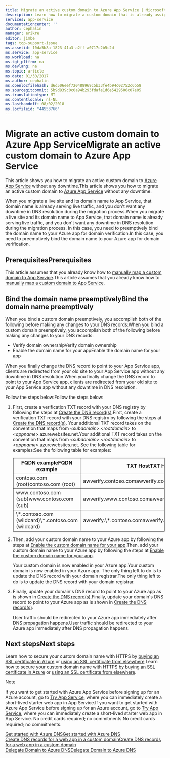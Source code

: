 ```yaml
---
title: Migrate an active custom domain to Azure App Service | Microsoft Docs
description: Learn how to migrate a custom domain that is already assigned to a live site to your app in Azure App Service without any downtime.
services: app-service
documentationcenter: ''
author: cephalin
manager: erikre
editor: jimbe
tags: top-support-issue
ms.assetid: 10da5b8a-1823-41a3-a2ff-a0717c2b5c2d
ms.service: app-service
ms.workload: na
ms.tgt_pltfrm: na
ms.devlang: na
ms.topic: article
ms.date: 01/30/2017
ms.author: cephalin
ms.openlocfilehash: d6d506eef720488969c5b33fe4b94c02752c6b58
ms.sourcegitcommit: 5b9d839c0c0a94b293fdafe1d6e5429506c07e05
ms.translationtype: MT
ms.contentlocale: nl-NL
ms.lasthandoff: 08/02/2018
ms.locfileid: "44553766"
---
```

# <a name="migrate-an-active-custom-domain-to-azure-app-service"></a><span data-ttu-id="5f54b-103">Migrate an active custom domain to Azure App Service</span><span class="sxs-lookup"><span data-stu-id="5f54b-103">Migrate an active custom domain to Azure App Service</span></span>

<span data-ttu-id="5f54b-104">This article shows you how to migrate an active custom domain to [Azure App Service](../app-service/app-service-value-prop-what-is.md) without any downtime.</span><span class="sxs-lookup"><span data-stu-id="5f54b-104">This article shows you how to migrate an active custom domain to [Azure App Service](../app-service/app-service-value-prop-what-is.md) without any downtime.</span></span>

<span data-ttu-id="5f54b-105">When you migrate a live site and its domain name to App Service, that domain name is already serving live traffic, and you don't want any downtime in DNS resolution during the migration process.</span><span class="sxs-lookup"><span data-stu-id="5f54b-105">When you migrate a live site and its domain name to App Service, that domain name is already serving live traffic, and you don't want any downtime in DNS resolution during the migration process.</span></span> <span data-ttu-id="5f54b-106">In this case, you need to preemptively bind the domain name to your Azure app for domain verification.</span><span class="sxs-lookup"><span data-stu-id="5f54b-106">In this case, you need to preemptively bind the domain name to your Azure app for domain verification.</span></span> 

## <a name="prerequisites"></a><span data-ttu-id="5f54b-107">Prerequisites</span><span class="sxs-lookup"><span data-stu-id="5f54b-107">Prerequisites</span></span>

<span data-ttu-id="5f54b-108">This article assumes that you already know how to [manually map a custom domain to App Service](web-sites-custom-domain-name.md).</span><span class="sxs-lookup"><span data-stu-id="5f54b-108">This article assumes that you already know how to [manually map a custom domain to App Service](web-sites-custom-domain-name.md).</span></span>

## <a name="bind-the-domain-name-preemptively"></a><span data-ttu-id="5f54b-109">Bind the domain name preemptively</span><span class="sxs-lookup"><span data-stu-id="5f54b-109">Bind the domain name preemptively</span></span>

<span data-ttu-id="5f54b-110">When you bind a custom domain preemptively, you accomplish both of the following before making any changes to your DNS records:</span><span class="sxs-lookup"><span data-stu-id="5f54b-110">When you bind a custom domain preemptively, you accomplish both of the following before making any changes to your DNS records:</span></span>

- <span data-ttu-id="5f54b-111">Verify domain ownership</span><span class="sxs-lookup"><span data-stu-id="5f54b-111">Verify domain ownership</span></span>
- <span data-ttu-id="5f54b-112">Enable the domain name for your app</span><span class="sxs-lookup"><span data-stu-id="5f54b-112">Enable the domain name for your app</span></span>

<span data-ttu-id="5f54b-113">When you finally change the DNS record to point to your App Service app, clients are redirected from your old site to your App Service app without any downtime in DNS resolution.</span><span class="sxs-lookup"><span data-stu-id="5f54b-113">When you finally change the DNS record to point to your App Service app, clients are redirected from your old site to your App Service app without any downtime in DNS resolution.</span></span>

<span data-ttu-id="5f54b-114">Follow the steps below:</span><span class="sxs-lookup"><span data-stu-id="5f54b-114">Follow the steps below:</span></span>

1. <span data-ttu-id="5f54b-115">First, create a verification TXT record with your DNS registry by following the steps at [Create the DNS record(s)](web-sites-custom-domain-name.md#createdns).</span><span class="sxs-lookup"><span data-stu-id="5f54b-115">First, create a verification TXT record with your DNS registry by following the steps at [Create the DNS record(s)](web-sites-custom-domain-name.md#createdns).</span></span>
<span data-ttu-id="5f54b-116">Your additional TXT record takes on the convention that maps from &lt;*subdomain*>.&lt;*rootdomain*> to &lt;*appname*>.azurewebsites.net.</span><span class="sxs-lookup"><span data-stu-id="5f54b-116">Your additional TXT record takes on the convention that maps from &lt;*subdomain*>.&lt;*rootdomain*> to &lt;*appname*>.azurewebsites.net.</span></span>
<span data-ttu-id="5f54b-117">See the following table for examples:</span><span class="sxs-lookup"><span data-stu-id="5f54b-117">See the following table for examples:</span></span>  
 
    <table cellspacing="0" border="1">
    <tr>
    <th><span data-ttu-id="5f54b-118">FQDN example</span><span class="sxs-lookup"><span data-stu-id="5f54b-118">FQDN example</span></span></th>
    <th><span data-ttu-id="5f54b-119">TXT Host</span><span class="sxs-lookup"><span data-stu-id="5f54b-119">TXT Host</span></span></th>
    <th><span data-ttu-id="5f54b-120">TXT Value</span><span class="sxs-lookup"><span data-stu-id="5f54b-120">TXT Value</span></span></th>
    </tr>
    <tr>
    <td><span data-ttu-id="5f54b-121">contoso.com (root)</span><span class="sxs-lookup"><span data-stu-id="5f54b-121">contoso.com (root)</span></span></td>
    <td><span data-ttu-id="5f54b-122">awverify.contoso.com</span><span class="sxs-lookup"><span data-stu-id="5f54b-122">awverify.contoso.com</span></span></td>
    <td><span data-ttu-id="5f54b-123">&lt;<i>appname</i>>.azurewebsites.net</span><span class="sxs-lookup"><span data-stu-id="5f54b-123">&lt;<i>appname</i>>.azurewebsites.net</span></span></td>
    </tr>
    <tr>
    <td><span data-ttu-id="5f54b-124">www.contoso.com (sub)</span><span class="sxs-lookup"><span data-stu-id="5f54b-124">www.contoso.com (sub)</span></span></td>
    <td><span data-ttu-id="5f54b-125">awverify.www.contoso.com</span><span class="sxs-lookup"><span data-stu-id="5f54b-125">awverify.www.contoso.com</span></span></td>
    <td><span data-ttu-id="5f54b-126">&lt;<i>appname</i>>.azurewebsites.net</span><span class="sxs-lookup"><span data-stu-id="5f54b-126">&lt;<i>appname</i>>.azurewebsites.net</span></span></td>
    </tr>
    <tr>
    <td><span data-ttu-id="5f54b-127">\*.contoso.com (wildcard)</span><span class="sxs-lookup"><span data-stu-id="5f54b-127">\*.contoso.com (wildcard)</span></span></td>
    <td><span data-ttu-id="5f54b-128">awverify.\*.contoso.com</span><span class="sxs-lookup"><span data-stu-id="5f54b-128">awverify.\*.contoso.com</span></span></td>
    <td><span data-ttu-id="5f54b-129">&lt;<i>appname</i>>.azurewebsites.net</span><span class="sxs-lookup"><span data-stu-id="5f54b-129">&lt;<i>appname</i>>.azurewebsites.net</span></span></td>
    </tr>
    </table>

2. <span data-ttu-id="5f54b-130">Then, add your custom domain name to your Azure app by following the steps at [Enable the custom domain name for your app](web-sites-custom-domain-name.md#enable).</span><span class="sxs-lookup"><span data-stu-id="5f54b-130">Then, add your custom domain name to your Azure app by following the steps at [Enable the custom domain name for your app](web-sites-custom-domain-name.md#enable).</span></span>

    <span data-ttu-id="5f54b-131">Your custom domain is now enabled in your Azure app.</span><span class="sxs-lookup"><span data-stu-id="5f54b-131">Your custom domain is now enabled in your Azure app.</span></span> <span data-ttu-id="5f54b-132">The only thing left to do is to update the DNS record with your domain registrar.</span><span class="sxs-lookup"><span data-stu-id="5f54b-132">The only thing left to do is to update the DNS record with your domain registrar.</span></span>

3. <span data-ttu-id="5f54b-133">Finally, update your domain's DNS record to point to your Azure app as is shown in [Create the DNS record(s)](web-sites-custom-domain-name.md#createdns).</span><span class="sxs-lookup"><span data-stu-id="5f54b-133">Finally, update your domain's DNS record to point to your Azure app as is shown in [Create the DNS record(s)](web-sites-custom-domain-name.md#createdns).</span></span> 

    <span data-ttu-id="5f54b-134">User traffic should be redirected to your Azure app immediately after DNS propagation happens.</span><span class="sxs-lookup"><span data-stu-id="5f54b-134">User traffic should be redirected to your Azure app immediately after DNS propagation happens.</span></span>

## <a name="next-steps"></a><span data-ttu-id="5f54b-135">Next steps</span><span class="sxs-lookup"><span data-stu-id="5f54b-135">Next steps</span></span>
<span data-ttu-id="5f54b-136">Learn how to secure your custom domain name with HTTPS by [buying an SSL certificate in Azure](web-sites-purchase-ssl-web-site.md) or [using an SSL certificate from elsewhere](web-sites-configure-ssl-certificate.md).</span><span class="sxs-lookup"><span data-stu-id="5f54b-136">Learn how to secure your custom domain name with HTTPS by [buying an SSL certificate in Azure](web-sites-purchase-ssl-web-site.md) or [using an SSL certificate from elsewhere](web-sites-configure-ssl-certificate.md).</span></span>

> [!NOTE]
> <span data-ttu-id="5f54b-137">If you want to get started with Azure App Service before signing up for an Azure account, go to [Try App Service](https://azure.microsoft.com/try/app-service/), where you can immediately create a short-lived starter web app in App Service.</span><span class="sxs-lookup"><span data-stu-id="5f54b-137">If you want to get started with Azure App Service before signing up for an Azure account, go to [Try App Service](https://azure.microsoft.com/try/app-service/), where you can immediately create a short-lived starter web app in App Service.</span></span> <span data-ttu-id="5f54b-138">No credit cards required; no commitments.</span><span class="sxs-lookup"><span data-stu-id="5f54b-138">No credit cards required; no commitments.</span></span>
> 
> 

[<span data-ttu-id="5f54b-139">Get started with Azure DNS</span><span class="sxs-lookup"><span data-stu-id="5f54b-139">Get started with Azure DNS</span></span>](../dns/dns-getstarted-create-dnszone.md)  
[<span data-ttu-id="5f54b-140">Create DNS records for a web app in a custom domain</span><span class="sxs-lookup"><span data-stu-id="5f54b-140">Create DNS records for a web app in a custom domain</span></span>](../dns/dns-web-sites-custom-domain.md)  
[<span data-ttu-id="5f54b-141">Delegate Domain to Azure DNS</span><span class="sxs-lookup"><span data-stu-id="5f54b-141">Delegate Domain to Azure DNS</span></span>](../dns/dns-domain-delegation.md)

